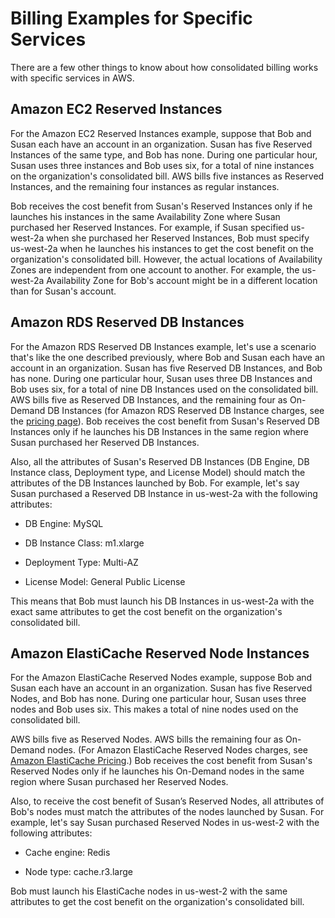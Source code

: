 # Billing Examples for Specific Services<a name="consolidatedbilling-other"></a>

There are a few other things to know about how consolidated billing works with specific services in AWS\.

## Amazon EC2 Reserved Instances<a name="consolidatedbilling-ec2"></a>

For the Amazon EC2 Reserved Instances example, suppose that Bob and Susan each have an account in an organization\. Susan has five Reserved Instances of the same type, and Bob has none\. During one particular hour, Susan uses three instances and Bob uses six, for a total of nine instances on the organization's consolidated bill\. AWS bills five instances as Reserved Instances, and the remaining four instances as regular instances\. 

Bob receives the cost benefit from Susan's Reserved Instances only if he launches his instances in the same Availability Zone where Susan purchased her Reserved Instances\. For example, if Susan specified us\-west\-2a when she purchased her Reserved Instances, Bob must specify us\-west\-2a when he launches his instances to get the cost benefit on the organization's consolidated bill\. However, the actual locations of Availability Zones are independent from one account to another\. For example, the us\-west\-2a Availability Zone for Bob's account might be in a different location than for Susan's account\.

## Amazon RDS Reserved DB Instances<a name="consolidatedbilling-rds"></a>

For the Amazon RDS Reserved DB Instances example, let's use a scenario that's like the one described previously, where Bob and Susan each have an account in an organization\. Susan has five Reserved DB Instances, and Bob has none\. During one particular hour, Susan uses three DB Instances and Bob uses six, for a total of nine DB Instances used on the consolidated bill\. AWS bills five as Reserved DB Instances, and the remaining four as On\-Demand DB Instances \(for Amazon RDS Reserved DB Instance charges, see the [pricing page](https://aws.amazon.com/rds/pricing/)\)\. Bob receives the cost benefit from Susan's Reserved DB Instances only if he launches his DB Instances in the same region where Susan purchased her Reserved DB Instances\.

Also, all the attributes of Susan's Reserved DB Instances \(DB Engine, DB Instance class, Deployment type, and License Model\) should match the attributes of the DB Instances launched by Bob\. For example, let's say Susan purchased a Reserved DB Instance in us\-west\-2a with the following attributes:

+ DB Engine: MySQL

+ DB Instance Class: m1\.xlarge

+ Deployment Type: Multi\-AZ

+ License Model: General Public License

This means that Bob must launch his DB Instances in us\-west\-2a with the exact same attributes to get the cost benefit on the organization's consolidated bill\. 

## Amazon ElastiCache Reserved Node Instances<a name="consolidatedbilling-elasticache"></a>

For the Amazon ElastiCache Reserved Nodes example, suppose Bob and Susan each have an account in an organization\. Susan has five Reserved Nodes, and Bob has none\. During one particular hour, Susan uses three nodes and Bob uses six\. This makes a total of nine nodes used on the consolidated bill\. 

AWS bills five as Reserved Nodes\. AWS bills the remaining four as On\-Demand nodes\. \(For Amazon ElastiCache Reserved Nodes charges, see [Amazon ElastiCache Pricing](https://aws.amazon.com/elasticache/pricing/)\.\) Bob receives the cost benefit from Susan's Reserved Nodes only if he launches his On\-Demand nodes in the same region where Susan purchased her Reserved Nodes\.

Also, to receive the cost benefit of Susan’s Reserved Nodes, all attributes of Bob's nodes must match the attributes of the nodes launched by Susan\. For example, let's say Susan purchased Reserved Nodes in us\-west\-2 with the following attributes: 

+ Cache engine: Redis

+ Node type: cache\.r3\.large

Bob must launch his ElastiCache nodes in us\-west\-2 with the same attributes to get the cost benefit on the organization's consolidated bill\.